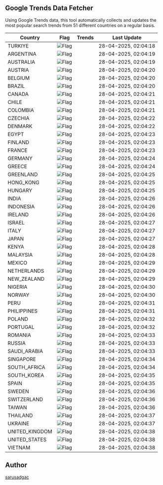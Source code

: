 
## Google Trends Data Fetcher

Using Google Trends data, this tool automatically collects and updates the most popular search trends from 51 different countries on a regular basis.


| Country | Flag | Trends | Last Update |
| --- | --- | --- | --- |
| TURKIYE | ![Flag](https://flagcdn.com/16x12/tr.png) |  | 28-04-2025, 02:04:18 |
| ARGENTINA | ![Flag](https://flagcdn.com/16x12/ar.png) |  | 28-04-2025, 02:04:19 |
| AUSTRALIA | ![Flag](https://flagcdn.com/16x12/au.png) |  | 28-04-2025, 02:04:19 |
| AUSTRIA | ![Flag](https://flagcdn.com/16x12/at.png) |  | 28-04-2025, 02:04:20 |
| BELGIUM | ![Flag](https://flagcdn.com/16x12/be.png) |  | 28-04-2025, 02:04:20 |
| BRAZIL | ![Flag](https://flagcdn.com/16x12/br.png) |  | 28-04-2025, 02:04:20 |
| CANADA | ![Flag](https://flagcdn.com/16x12/ca.png) |  | 28-04-2025, 02:04:21 |
| CHILE | ![Flag](https://flagcdn.com/16x12/cl.png) |  | 28-04-2025, 02:04:21 |
| COLOMBIA | ![Flag](https://flagcdn.com/16x12/co.png) |  | 28-04-2025, 02:04:21 |
| CZECHIA | ![Flag](https://flagcdn.com/16x12/cz.png) |  | 28-04-2025, 02:04:22 |
| DENMARK | ![Flag](https://flagcdn.com/16x12/dk.png) |  | 28-04-2025, 02:04:22 |
| EGYPT | ![Flag](https://flagcdn.com/16x12/eg.png) |  | 28-04-2025, 02:04:23 |
| FINLAND | ![Flag](https://flagcdn.com/16x12/fi.png) |  | 28-04-2025, 02:04:23 |
| FRANCE | ![Flag](https://flagcdn.com/16x12/fr.png) |  | 28-04-2025, 02:04:23 |
| GERMANY | ![Flag](https://flagcdn.com/16x12/de.png) |  | 28-04-2025, 02:04:24 |
| GREECE | ![Flag](https://flagcdn.com/16x12/gr.png) |  | 28-04-2025, 02:04:24 |
| GREENLAND | ![Flag](https://flagcdn.com/16x12/gl.png) |  | 28-04-2025, 02:04:25 |
| HONG_KONG | ![Flag](https://flagcdn.com/16x12/hk.png) |  | 28-04-2025, 02:04:25 |
| HUNGARY | ![Flag](https://flagcdn.com/16x12/hu.png) |  | 28-04-2025, 02:04:25 |
| INDIA | ![Flag](https://flagcdn.com/16x12/in.png) |  | 28-04-2025, 02:04:26 |
| INDONESIA | ![Flag](https://flagcdn.com/16x12/id.png) |  | 28-04-2025, 02:04:26 |
| IRELAND | ![Flag](https://flagcdn.com/16x12/ie.png) |  | 28-04-2025, 02:04:26 |
| ISRAEL | ![Flag](https://flagcdn.com/16x12/il.png) |  | 28-04-2025, 02:04:27 |
| ITALY | ![Flag](https://flagcdn.com/16x12/it.png) |  | 28-04-2025, 02:04:27 |
| JAPAN | ![Flag](https://flagcdn.com/16x12/jp.png) |  | 28-04-2025, 02:04:27 |
| KENYA | ![Flag](https://flagcdn.com/16x12/ke.png) |  | 28-04-2025, 02:04:28 |
| MALAYSIA | ![Flag](https://flagcdn.com/16x12/my.png) |  | 28-04-2025, 02:04:28 |
| MEXICO | ![Flag](https://flagcdn.com/16x12/mx.png) |  | 28-04-2025, 02:04:29 |
| NETHERLANDS | ![Flag](https://flagcdn.com/16x12/nl.png) |  | 28-04-2025, 02:04:29 |
| NEW_ZEALAND | ![Flag](https://flagcdn.com/16x12/nz.png) |  | 28-04-2025, 02:04:29 |
| NIGERIA | ![Flag](https://flagcdn.com/16x12/ng.png) |  | 28-04-2025, 02:04:30 |
| NORWAY | ![Flag](https://flagcdn.com/16x12/no.png) |  | 28-04-2025, 02:04:30 |
| PERU | ![Flag](https://flagcdn.com/16x12/pe.png) |  | 28-04-2025, 02:04:31 |
| PHILIPPINES | ![Flag](https://flagcdn.com/16x12/ph.png) |  | 28-04-2025, 02:04:31 |
| POLAND | ![Flag](https://flagcdn.com/16x12/pl.png) |  | 28-04-2025, 02:04:32 |
| PORTUGAL | ![Flag](https://flagcdn.com/16x12/pt.png) |  | 28-04-2025, 02:04:32 |
| ROMANIA | ![Flag](https://flagcdn.com/16x12/ro.png) |  | 28-04-2025, 02:04:33 |
| RUSSIA | ![Flag](https://flagcdn.com/16x12/ru.png) |  | 28-04-2025, 02:04:33 |
| SAUDI_ARABIA | ![Flag](https://flagcdn.com/16x12/sa.png) |  | 28-04-2025, 02:04:33 |
| SINGAPORE | ![Flag](https://flagcdn.com/16x12/sg.png) |  | 28-04-2025, 02:04:34 |
| SOUTH_AFRICA | ![Flag](https://flagcdn.com/16x12/za.png) |  | 28-04-2025, 02:04:34 |
| SOUTH_KOREA | ![Flag](https://flagcdn.com/16x12/kr.png) |  | 28-04-2025, 02:04:35 |
| SPAIN | ![Flag](https://flagcdn.com/16x12/es.png) |  | 28-04-2025, 02:04:35 |
| SWEDEN | ![Flag](https://flagcdn.com/16x12/se.png) |  | 28-04-2025, 02:04:36 |
| SWITZERLAND | ![Flag](https://flagcdn.com/16x12/ch.png) |  | 28-04-2025, 02:04:36 |
| TAIWAN | ![Flag](https://flagcdn.com/16x12/tw.png) |  | 28-04-2025, 02:04:36 |
| THAILAND | ![Flag](https://flagcdn.com/16x12/th.png) |  | 28-04-2025, 02:04:37 |
| UKRAINE | ![Flag](https://flagcdn.com/16x12/ua.png) |  | 28-04-2025, 02:04:37 |
| UNITED_KINGDOM | ![Flag](https://flagcdn.com/16x12/gb.png) |  | 28-04-2025, 02:04:38 |
| UNITED_STATES | ![Flag](https://flagcdn.com/16x12/us.png) |  | 28-04-2025, 02:04:38 |
| VIETNAM | ![Flag](https://flagcdn.com/16x12/vn.png) |  | 28-04-2025, 02:04:38 |


## Author
 [sarusadgac](https://x.com/sarusadgac)
